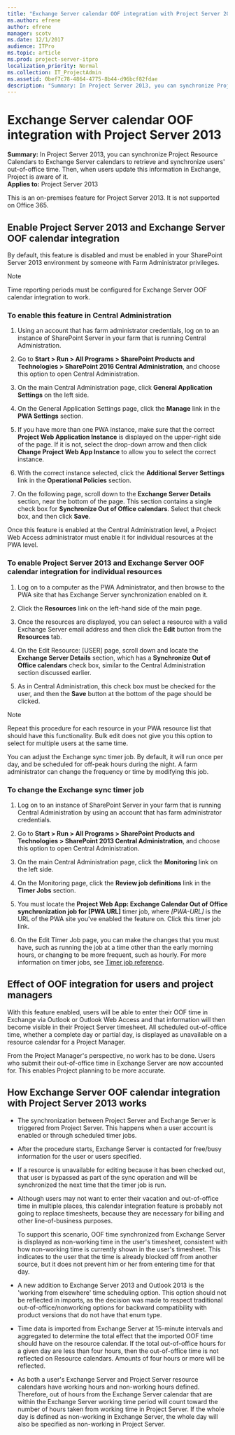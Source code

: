 ```yaml
---
title: "Exchange Server calendar OOF integration with Project Server 2013"
ms.author: efrene
author: efrene
manager: scotv
ms.date: 12/1/2017
audience: ITPro
ms.topic: article
ms.prod: project-server-itpro
localization_priority: Normal
ms.collection: IT_ProjectAdmin
ms.assetid: 0bef7c78-4864-4775-8b44-d96bcf82fdae
description: "Summary: In Project Server 2013, you can synchronize Project Resource Calendars to Exchange Server calendars to retrieve and synchronize users' out-of-office time. Then, when users update this information in Exchange, Project is aware of it."
---
```


# Exchange Server calendar OOF integration with Project Server 2013
 
 **Summary:** In Project Server 2013, you can synchronize Project Resource Calendars to Exchange Server calendars to retrieve and synchronize users' out-of-office time. Then, when users update this information in Exchange, Project is aware of it.<br/>
**Applies to:** Project Server 2013
  
This is an on-premises feature for Project Server 2013. It is not supported on Office 365. 
  
## Enable Project Server 2013 and Exchange Server OOF calendar integration

By default, this feature is disabled and must be enabled in your SharePoint Server 2013 environment by someone with Farm Administrator privileges.
  
> [!NOTE]
> Time reporting periods must be configured for Exchange Server OOF calendar integration to work. 
  
### To enable this feature in Central Administration

1. Using an account that has farm administrator credentials, log on to an instance of SharePoint Server in your farm that is running Central Administration.
    
2. Go to **Start > Run > All Programs > SharePoint Products and Technologies > SharePoint 2016 Central Administration**, and choose this option to open Central Administration.
    
3. On the main Central Administration page, click **General Application Settings** on the left side.
    
4. On the General Application Settings page, click the **Manage** link in the **PWA Settings** section.
    
5. If you have more than one PWA instance, make sure that the correct **Project Web Application Instance** is displayed on the upper-right side of the page. If it is not, select the drop-down arrow and then click **Change Project Web App Instance** to allow you to select the correct instance.
    
6. With the correct instance selected, click the **Additional Server Settings** link in the **Operational Policies** section.
    
7. On the following page, scroll down to the **Exchange Server Details** section, near the bottom of the page. This section contains a single check box for **Synchronize Out of Office calendars**. Select that check box, and then click **Save**.
    
Once this feature is enabled at the Central Administration level, a Project Web Access administrator must enable it for individual resources at the PWA level.
  
### To enable Project Server 2013 and Exchange Server OOF calendar integration for individual resources

1. Log on to a computer as the PWA Administrator, and then browse to the PWA site that has Exchange Server synchronization enabled on it.
    
2. Click the **Resources** link on the left-hand side of the main page.
    
3. Once the resources are displayed, you can select a resource with a valid Exchange Server email address and then click the **Edit** button from the **Resources** tab.
    
4. On the Edit Resource: [USER] page, scroll down and locate the **Exchange Server Details** section, which has a **Synchronize Out of Office calendars** check box, similar to the Central Administration section discussed earlier.
    
5. As in Central Administration, this check box must be checked for the user, and then the **Save** button at the bottom of the page should be clicked.
    
> [!NOTE]
> Repeat this procedure for each resource in your PWA resource list that should have this functionality. Bulk edit does not give you this option to select for multiple users at the same time. 
  
You can adjust the Exchange sync timer job. By default, it will run once per day, and be scheduled for off-peak hours during the night. A farm administrator can change the frequency or time by modifying this job.
  
### To change the Exchange sync timer job

1. Log on to an instance of SharePoint Server in your farm that is running Central Administration by using an account that has farm administrator credentials.
    
2. Go to **Start > Run > All Programs > SharePoint Products and Technologies > SharePoint 2013 Central Administration**, and choose this option to open Central Administration.
    
3. On the main Central Administration page, click the **Monitoring** link on the left side.
    
4. On the Monitoring page, click the **Review job definitions** link in the **Timer Jobs** section.
    
5. You must locate the **Project Web App: Exchange Calendar Out of Office synchronization job for [PWA URL]** timer job, where _[PWA-URL]_ is the URL of the PWA site you've enabled the feature on. Click this timer job link.
    
6. On the Edit Timer Job page, you can make the changes that you must have, such as running the job at a time other than the early morning hours, or changing to be more frequent, such as hourly. For more information on timer jobs, see [Timer job reference](http://technet.microsoft.com/library/b23e4fb4-6ee1-451e-92b3-7c90be5dc7e7.aspx).
    
## Effect of OOF integration for users and project managers

With this feature enabled, users will be able to enter their OOF time in Exchange via Outlook or Outlook Web Access and that information will then become visible in their Project Server timesheet. All scheduled out-of-office time, whether a complete day or partial day, is displayed as unavailable on a resource calendar for a Project Manager.
  
From the Project Manager's perspective, no work has to be done. Users who submit their out-of-office time in Exchange Server are now accounted for. This enables Project planning to be more accurate.
  
## How Exchange Server OOF calendar integration with Project Server 2013 works

- The synchronization between Project Server and Exchange Server is triggered from Project Server. This happens when a user account is enabled or through scheduled timer jobs.
    
- After the procedure starts, Exchange Server is contacted for free/busy information for the user or users specified.
    
- If a resource is unavailable for editing because it has been checked out, that user is bypassed as part of the sync operation and will be synchronized the next time that the timer job is run.
    
- Although users may not want to enter their vacation and out-of-office time in multiple places, this calendar integration feature is probably not going to replace timesheets, because they are necessary for billing and other line-of-business purposes.
    
    To support this scenario, OOF time synchronized from Exchange Server is displayed as non-working time in the user's timesheet, consistent with how non-working time is currently shown in the user's timesheet. This indicates to the user that the time is already blocked off from another source, but it does not prevent him or her from entering time for that day.
    
- A new addition to Exchange Server 2013 and Outlook 2013 is the 'working from elsewhere' time scheduling option. This option should not be reflected in imports, as the decision was made to respect traditional out-of-office/nonworking options for backward compatibility with product versions that do not have that enum type.
    
- Time data is imported from Exchange Server at 15-minute intervals and aggregated to determine the total effect that the imported OOF time should have on the resource calendar. If the total out-of-office hours for a given day are less than four hours, then the out-of-office time is not reflected on Resource calendars. Amounts of four hours or more will be reflected.
    
- As both a user's Exchange Server and Project Server resource calendars have working hours and non-working hours defined. Therefore, out of hours from the Exchange Server calendar that are within the Exchange Server working time period will count toward the number of hours taken from working time in Project Server. If the whole day is defined as non-working in Exchange Server, the whole day will also be specified as non-working in Project Server.
    

